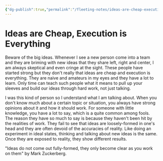 ```yaml
---
{"dg-publish":true,"permalink":"/fleeting-notes/ideas-are-cheap-execution-is-everything/","noteIcon":"2"}
---
```


# Ideas are Cheap, Execution is Everything

Beware of the big ideas. Whenever I see a new person come into a team and they are briming with new ideas that they share left, right and center, I am always skeptical and even cringe at the sight. These people have started strong but they don't really that ideas are cheap and execution is everything. They are naive and amateurs in my eyes and they have a lot to learn. Only time can teach such people what it means to pull up your sleeves and build our ideas through hard work, not just talking.

I was this kind of person so I understand what I am talking about. When you don't know much about a certain topic or situation, you always have strong opinions about it and how it should work. For someone with little knowledge, you have a lot to say, which is a quite common among fools. The reason they have so much to say is because they haven't been hit by the realities of work. They fail to see that ideas are loosely-formed in one's head and they are often devoid of the accuracies of reality. Like doing an experiment in ideal states, thinking and talking about new ideas is the same. Once they are exposed to reality, they show different results. 

"Ideas do not come out fully-formed, they only become clear as you work on them" by Mark Zuckerberg.